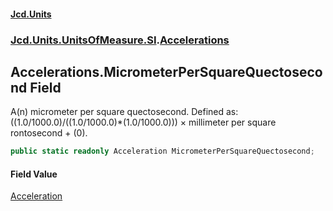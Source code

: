#### [Jcd.Units](index.md 'index')
### [Jcd.Units.UnitsOfMeasure.SI](Jcd.Units.UnitsOfMeasure.SI.md 'Jcd.Units.UnitsOfMeasure.SI').[Accelerations](Accelerations.md 'Jcd.Units.UnitsOfMeasure.SI.Accelerations')

## Accelerations.MicrometerPerSquareQuectosecond Field

A(n) micrometer per square quectosecond. Defined as: ((1.0/1000.0)/((1.0/1000.0)*(1.0/1000.0))) × millimeter per square rontosecond + (0).

```csharp
public static readonly Acceleration MicrometerPerSquareQuectosecond;
```

#### Field Value
[Acceleration](Acceleration.md 'Jcd.Units.UnitTypes.Acceleration')